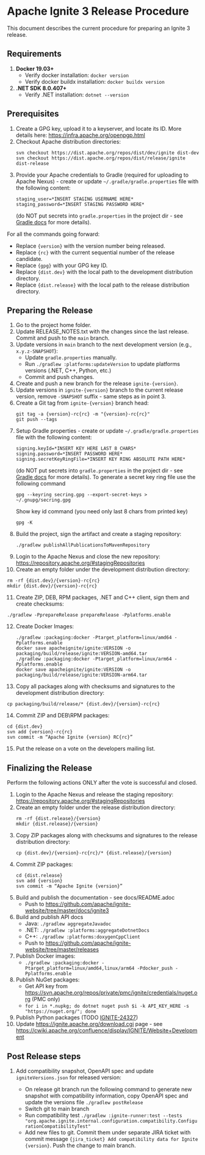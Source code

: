 # Apache Ignite 3 Release Procedure

This document describes the current procedure for preparing an Ignite 3 release.

## Requirements

1. **Docker 19.03+**
   * Verify docker installation: `docker version`
   * Verify docker buildx installation: `docker buildx version`
2. **.NET SDK 8.0.407+**
   * Verify .NET installation: `dotnet --version`

## Prerequisites

1. Create a GPG key, upload it to a keyserver, and locate its ID. More details here: https://infra.apache.org/openpgp.html
2. Checkout Apache distribution directories:
   ```
   svn checkout https://dist.apache.org/repos/dist/dev/ignite dist-dev
   svn checkout https://dist.apache.org/repos/dist/release/ignite dist-release
   ```
3. Provide your Apache credentials to Gradle (required for uploading to Apache Nexus) - create or update `~/.gradle/gradle.properties` file with the following content:
   ```
   staging_user=*INSERT STAGING USERNAME HERE*
   staging_password=*INSERT STAGING PASSWORD HERE*
   ```
   (do NOT put secrets into `gradle.properties` in the project dir - see [Gradle docs](https://docs.gradle.org/current/userguide/build_environment.html) for more details).

For all the commands going forward:
* Replace `{version}` with the version number being released.
* Replace `{rc}` with the current sequential number of the release candidate.
* Replace `{gpg}` with your GPG key ID.
* Replace `{dist.dev}` with the local path to the development distribution directory.
* Replace `{dist.release}` with the local path to the release distribution directory.

## Preparing the Release

1. Go to the project home folder.
2. Update RELEASE_NOTES.txt with the changes since the last release. Commit and push to the `main` branch.
3. Update versions in `main` branch to the next development version (e.g., `x.y.z-SNAPSHOT`):
   * Update `gradle.properties` manually.
   * Run `./gradlew :platforms:updateVersion` to update platforms versions (.NET, C++, Python, etc.)
   * Commit and push changes.
4. Create and push a new branch for the release `ignite-{version}`.
5. Update versions in `ignite-{version}` branch to the current release version, remove `-SNAPSHOT` suffix - same steps as in point 3.
6. Create a Git tag from `ignite-{version}` branch head:
   ```
   git tag -a {version}-rc{rc} -m "{version}-rc{rc}"
   git push --tags
   ```
7. Setup Gradle properties - create or update `~/.gradle/gradle.properties` file with the following content:
   ```
   signing.keyId=*INSERT KEY HERE LAST 8 CHARS*
   signing.password=*INSERT PASSWORD HERE*
   signing.secretKeyRingFile=*INSERT KEY RING ABSOLUTE PATH HERE*
   ```
   (do NOT put secrets into `gradle.properties` in the project dir - see [Gradle docs](https://docs.gradle.org/current/userguide/build_environment.html) for more details).
   To generate a secret key ring file use the following command
   ```
   gpg --keyring secring.gpg --export-secret-keys > ~/.gnupg/secring.gpg
   ```
   Show key id command (you need only last 8 chars from printed key)
   ```
   gpg -K
   ```
8. Build the project, sign the artifact and create a staging repository:
   ```
   ./gradlew publishAllPublicationsToMavenRepository
   ```
9. Login to the Apache Nexus and close the new repository: https://repository.apache.org/#stagingRepositories
10. Create an empty folder under the development distribution directory:
   ```
   rm -rf {dist.dev}/{version}-rc{rc}
   mkdir {dist.dev}/{version}-rc{rc}
   ```
11. Create ZIP, DEB, RPM packages, .NET and C++ client, sign them and create checksums:
   ```
   ./gradlew -PprepareRelease prepareRelease -Pplatforms.enable
   ```
12. Create Docker Images:
    ```
    ./gradlew :packaging:docker -Ptarget_platform=linux/amd64 -Pplatforms.enable
    docker save apacheignite/ignite:VERSION -o packaging/build/release/ignite:VERSION-amd64.tar
    ./gradlew :packaging:docker -Ptarget_platform=linux/arm64 -Pplatforms.enable
    docker save apacheignite/ignite:VERSION -o packaging/build/release/ignite:VERSION-arm64.tar
    ```
13. Copy all packages along with checksums and signatures to the development distribution directory:
   ```
   cp packaging/build/release/* {dist.dev}/{version}-rc{rc}
   ```
14. Commit ZIP and DEB\RPM packages:
   ```
   cd {dist.dev}
   svn add {version}-rc{rc}
   svn commit -m “Apache Ignite {version} RC{rc}”
   ``` 
15. Put the release on a vote on the developers mailing list.

## Finalizing the Release

Perform the following actions ONLY after the vote is successful and closed.

1. Login to the Apache Nexus and release the staging repository: https://repository.apache.org/#stagingRepositories
2. Create an empty folder under the release distribution directory:
   ```
   rm -rf {dist.release}/{version}
   mkdir {dist.release}/{version}
   ```
3. Copy ZIP packages along with checksums and signatures to the release distribution directory:
   ```
   cp {dist.dev}/{version}-rc{rc}/* {dist.release}/{version}
   ```
4. Commit ZIP packages:
   ```
   cd {dist.release}
   svn add {version}
   svn commit -m “Apache Ignite {version}”
   ```
5. Build and publish the documentation - see docs/README.adoc
   * Push to https://github.com/apache/ignite-website/tree/master/docs/ignite3 
6. Build and publish API docs
   * Java: `./gradlew aggregateJavadoc`
   * .NET: `./gradlew :platforms:aggregateDotnetDocs`
   * C++: `./gradlew :platforms:doxygenCppClient`
   * Push to https://github.com/apache/ignite-website/tree/master/releases
7. Publish Docker images:
   * `./gradlew :packaging:docker -Ptarget_platform=linux/amd64,linux/arm64 -Pdocker_push -Pplatforms.enable`
8. Publish NuGet packages:
   * Get API key from https://svn.apache.org/repos/private/pmc/ignite/credentials/nuget.org (PMC only)
   * `for i in *.nupkg; do dotnet nuget push $i -k API_KEY_HERE -s "https://nuget.org/"; done`
9. Publish Python packages (TODO [IGNITE-24327](https://issues.apache.org/jira/browse/IGNITE-24327))
10. Update https://ignite.apache.org/download.cgi page - see https://cwiki.apache.org/confluence/display/IGNITE/Website+Development

## Post Release steps

1. Add compatibility snapshot, OpenAPI spec and update `igniteVersions.json` for released version:

   * On release git branch run the following command to generate new snapshot with compatibility information, copy OpenAPI spec and update the versions file `./gradlew postRelease`
   * Switch git to main branch
   * Run compatibility test `./gradlew :ignite-runner:test --tests "org.apache.ignite.internal.configuration.compatibility.ConfigurationCompatibilityTest"`
   * Add new files to git. Commit them under separate JIRA ticket with commit message `{jira_ticket} Add compatibility data for Ignite {version}`. Push the change to main branch.
